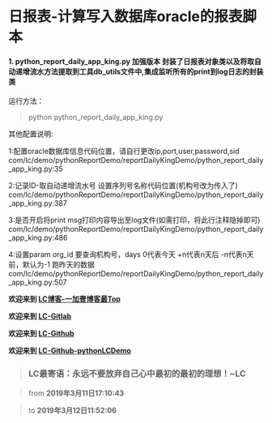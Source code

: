 # 日报表-计算写入数据库oracle的报表脚本
#### 1. python_report_daily_app_king.py 加强版本 封装了日报表对象类以及将取自动递增流水方法提取到工具db_utils文件中,集成监听所有的print到log日志的封装类

运行方法：
> python python_report_daily_app_king.py

其他配置说明:

1:配置oracle数据库信息代码位置，请自行更改ip,port,user,password,sid
com/lc/demo/pythonReportDemo/reportDailyKingDemo/python_report_daily_app_king.py:35

2:记录ID-取自动递增流水号 设置序列号名称代码位置(机构号改为传入了)
com/lc/demo/pythonReportDemo/reportDailyKingDemo/python_report_daily_app_king.py:387

3:是否开启将print msg打印内容导出至log文件(如需打印，将此行注释隐掉即可)
com/lc/demo/pythonReportDemo/reportDailyKingDemo/python_report_daily_app_king.py:486

4:设置param org_id 要查询机构号，days 0代表今天 +n代表n天后 -n代表n天前，默认为-1 跑昨天的数据
com/lc/demo/pythonReportDemo/reportDailyKingDemo/python_report_daily_app_king.py:507

**欢迎来到 [LC博客-一加壹博客最Top](http://www.oneplusone.vip)**

**欢迎来到 [LC-Gitlab](https://gitlab.com/ahviplc)**

**欢迎来到 [LC-Github](https://github.com/ahviplc)**

**欢迎来到 [LC-Github-pythonLCDemo](https://github.com/ahviplc/pythonLCDemo)**

> ### LC最寄语：永远不要放弃自己心中最初的最初的理想！~LC

> from **2019年3月11日17:10:43**

> to **2019年3月12日11:52:06**